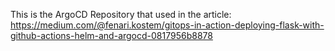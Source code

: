 This is the ArgoCD Repository that used in the article: https://medium.com/@fenari.kostem/gitops-in-action-deploying-flask-with-github-actions-helm-and-argocd-0817956b8878
